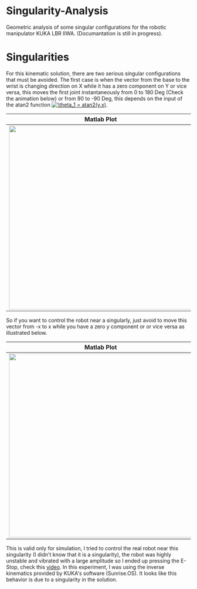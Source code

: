 # Singularity-Analysis
Geometric analysis of some singular configurations for the robotic manipulator KUKA LBR IIWA. (Documantation is still in progress).

# Singularities
For this kinematic solution, there are two serious singular configurations that must be avoided. The first case is when the vector from the base to the wrist is changing direction on X while it has a zero component on Y or vice versa, this moves the first joint instantaneously from 0 to 180 Deg (Check the animation below) or from 90 to -90 Deg, this depends on the input of the atan2 function <a href="https://www.codecogs.com/eqnedit.php?latex=\theta_1&space;=&space;atan2(y,x)" target="_blank"><img src="https://latex.codecogs.com/gif.latex?\theta_1&space;=&space;atan2(y,x)" title="\theta_1 = atan2(y,x)" /></a>.



Matlab Plot             |  Simscape
:-------------------------:|:-------------------------:
<img src="https://github.com/AlaaAlassi/IIWA-Robot-Simulation/blob/master/Assets/Singularities/ShoulderSing/SigShoulderX.gif?raw=true" width="500">  |   <img src="https://github.com/AlaaAlassi/IIWA-Robot-Simulation/blob/master/Assets/Singularities/ShoulderSing/SigShoulderXR.gif" width="500">

So if you want to control the robot near a singularly, just avoid to move this vector from -x to x while you have a zero y component or or vice versa as illustrated below. 


Matlab Plot              |  Simscape
:-------------------------:|:-------------------------:
<img src="https://github.com/AlaaAlassi/IIWA-Robot-Simulation/blob/master/Assets/Singularities/ShoulderSing/SigShoulderXY.gif?raw=true" width="500">  |  <img src="https://github.com/AlaaAlassi/IIWA-Robot-Simulation/blob/master/Assets/Singularities/ShoulderSing/SigShoulderXR3.gif" width="500">

This is valid only for simulation, I tried to control the real robot near this singularity (I didn't know that it is a singularity), the robot was highly unstable and vibrated with a large amplitude so I ended up pressing the E-Stop, check this [video](https://youtu.be/-SAkOiPgs9U). In this experiment, I was using the inverse kinematics provided by KUKA's software (Sunrise.OS). It looks like this behavior is due to a singularity in the solution. 
